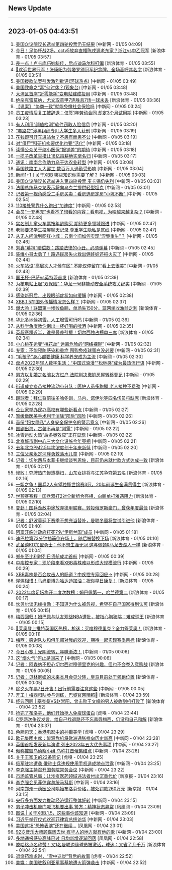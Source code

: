 ## News Update
---
2023-01-05 04:43:51
---
1. <a target="_blank" href="http://www.chinanews.com//gj/2023/01-05/9927861.shtml">美国众议院议长选举第四轮投票仍无结果</a> [中新网 - 01/05 04:09]
2. <a target="_blank" href="https://k.sina.cn/article_1685707867_6479dc5b001019rwn.html?from=sports&subch=cnfootball">今日！足协杯战2场，cctv5放弃直播陈戌源老东家？浙江vs中乙冠军</a> [新浪体育 - 01/05 03:57]
3. <a target="_blank" href="https://k.sina.cn/article_2018499075_784fda0302001kshs.html?from=sports&subch=osport">差一点！卢卡库巧妙斜传，后点迪马尔科打偏</a> [新浪体育 - 01/05 03:55]
4. <a target="_blank" href="https://k.sina.cn/article_2018499075_v784fda0302001ksht.html?from=sports&subch=osport">🥇欢迎世界冠军！张康阳为劳塔罗颁冠军纪念牌，全场高呼其名字</a> [新浪体育 - 01/05 03:51]
5. <a target="_blank" href="http://www.chinanews.com//gn/2023/01-05/9927859.shtml">美国拨款法案引发激烈批评(环球热点)</a> [中新网 - 01/05 03:49]
6. <a target="_blank" href="http://www.chinanews.com//gj/2023/01-05/9927858.shtml">美国致命之“毒”何时休？(观象台)</a> [中新网 - 01/05 03:48]
7. <a target="_blank" href="http://www.chinanews.com//dwq/2023/01-05/9927857.shtml">大湾区首座“近零能耗”变电站建成投用</a> [中新网 - 01/05 03:48]
8. <a target="_blank" href="https://k.sina.cn/article_2018499075_784fda0302001kshq.html?from=sports&subch=osport">绝杀克雷莫纳，尤文取意甲7连胜且7场一球未丢</a> [新浪体育 - 01/05 03:36]
9. <a target="_blank" href="http://www.chinanews.com//sh/2023/01-05/9927856.shtml">【说案】“协商一致”就能免缴社会保险吗</a> [中新网 - 01/05 03:24]
10. <a target="_blank" href="http://www.chinanews.com//sh/2023/01-05/9927855.shtml">员工疫情后复工被辞退：仅签1年劳动合同 却定3个月试用期</a> [中新网 - 01/05 03:23]
11. <a target="_blank" href="http://www.chinanews.com//sh/2023/01-05/9927854.shtml">有人利用“颜值检测”软件窃取人脸信息</a> [中新网 - 01/05 03:20]
12. <a target="_blank" href="http://www.chinanews.com//sh/2023/01-05/9927852.shtml">“套路贷”涉黑组织专盯大学生多人获刑</a> [中新网 - 01/05 03:19]
13. <a target="_blank" href="http://www.chinanews.com//sh/2023/01-05/9927853.shtml">花钱即可开车进站台？不患有而患不公</a> [中新网 - 01/05 03:19]
14. <a target="_blank" href="http://www.chinanews.com//gn/2023/01-05/9927850.shtml">对“僵尸”科研机构要优化也要“活化”</a> [中新网 - 01/05 03:18]
15. <a target="_blank" href="http://www.chinanews.com//gn/2023/01-05/9927851.shtml">读懂公众关于缩小医保“报销差”的期待</a> [中新网 - 01/05 03:18]
16. <a target="_blank" href="http://www.chinanews.com//gn/2023/01-05/9927849.shtml">一揽子改革举措让18亿亩耕地实至名归</a> [中新网 - 01/05 03:17]
17. <a target="_blank" href="http://www.chinanews.com//gn/2023/01-05/9927816.shtml">通讯：南南合作助力乌干达农业转型</a> [中新网 - 01/05 03:08]
18. <a target="_blank" href="http://www.chinanews.com//gj/2023/01-05/9927848.shtml">英国铁路工人大罢工 数百万人通勤受影响</a> [中新网 - 01/05 03:04]
19. <a target="_blank" href="http://www.chinanews.com//gn/2023/01-05/9927846.shtml">新闻1+1丨关于XBB 哪些知识你需要了解？</a> [中新网 - 01/05 03:03]
20. <a target="_blank" href="http://www.chinanews.com//gj/2023/01-05/9927847.shtml">美国众议院议长选举进入第四轮投票 麦卡锡仍失利</a> [中新网 - 01/05 03:03]
21. <a target="_blank" href="http://www.chinanews.com//gj/2023/01-05/9927845.shtml">法国总统马克龙表示将向乌克兰提供轻型坦克</a> [中新网 - 01/05 03:01]
22. <a target="_blank" href="http://www.chinanews.com//sh/2023/01-05/9927844.shtml">记者第一视角感受二手房买卖：看房选房定房“小坑不断” </a> [中新网 - 01/05 02:54]
23. <a target="_blank" href="http://www.chinanews.com//gn/2023/01-05/9927843.shtml">110接处警靠什么跑出“加速度”</a> [中新网 - 01/05 02:53]
24. <a target="_blank" href="http://www.chinanews.com//cj/2023/01-05/9927842.shtml">会员“一充再充”也看不了想看的内容：看电视，为啥越来越复杂？</a> [中新网 - 01/05 02:48]
25. <a target="_blank" href="http://www.chinanews.com//sh/2023/01-05/9927841.shtml">实名制儿童火车票按年龄购买 期待更多领域跟进</a> [中新网 - 01/05 02:47]
26. <a target="_blank" href="http://www.chinanews.com//sh/2023/01-05/9927840.shtml">老师要求学生投屏聊天记录 尊重学生隐私是底线</a> [中新网 - 01/05 02:47]
27. <a target="_blank" href="http://www.chinanews.com//gn/2023/01-05/9927839.shtml">从无人问津到网红小城：云南个旧如何实现“涅槃重生”？</a> [中新网 - 01/05 02:46]
28. <a target="_blank" href="http://www.chinanews.com//sh/2023/01-05/9927838.shtml">刘鑫“募捐”赔偿款：践踏法律的小丑，必须谢幕</a> [中新网 - 01/05 02:45]
29. <a target="_blank" href="http://www.chinanews.com//sh/2023/01-05/9927837.shtml">装维小哥太勇了！路遇民房失火救出俩娃娃还把火灭了</a> [中新网 - 01/05 02:44]
30. <a target="_blank" href="http://www.chinanews.com//sh/2023/01-05/9927836.shtml">火车站设“高层次人才候车区” 不能仅停留在“看上去很美”</a> [中新网 - 01/05 02:43]
31. <a target="_blank" href="https://k.sina.cn/article_2018499075_784fda0302001ksha.html?from=sports&subch=osport">国王杯-巴萨vs英特茨首发</a> [新浪体育 - 01/05 02:39]
32. <a target="_blank" href="http://www.chinanews.com//gn/2023/01-05/9927835.shtml">为核电站上起“双保险”：华龙一号非能动安全系统攻关纪实</a> [中新网 - 01/05 02:39]
33. <a target="_blank" href="http://www.chinanews.com//life/2023/01-05/9927834.shtml">感染新冠后，出现眼部症状如何缓解</a> [中新网 - 01/05 02:38]
34. <a target="_blank" href="http://www.chinanews.com//gj/2023/01-05/9927833.shtml">XBB.1.5在国外传播情况怎么样？</a> [中新网 - 01/05 02:37]
35. <a target="_blank" href="https://k.sina.cn/article_3181157500_bd9c9c7c00101m4ts.html?from=sports&subch=nba">爆大冷！联盟第一惨败鱼腩，单场失150分，篮网坐收渔翁之利</a> [新浪体育 - 01/05 02:36]
36. <a target="_blank" href="http://www.chinanews.com//gn/2023/01-05/9927832.shtml">华北多地候初雪，人工增雪可行吗</a> [中新网 - 01/05 02:36]
37. <a target="_blank" href="http://www.chinanews.com//sh/2023/01-05/9927831.shtml">从科学角度教你倒出一杯好喝的啤酒</a> [中新网 - 01/05 02:35]
38. <a target="_blank" href="https://k.sina.cn/article_3181157500_bd9c9c7c00101m4tr.html?from=sports&subch=global">英超赛程近半，谁是最差引援！切尔西独占榜单三席</a> [新浪体育 - 01/05 02:34]
39. <a target="_blank" href="http://www.chinanews.com//sh/2023/01-05/9927827.shtml">小心桃花运变“桃花劫” 远离危险的“网络裸聊”</a> [中新网 - 01/05 02:32]
40. <a target="_blank" href="http://www.chinanews.com//sh/2023/01-05/9927828.shtml">专家：不能预防感染和重症 囤购免疫球蛋白没必要</a> [中新网 - 01/05 02:31]
41. <a target="_blank" href="http://www.chinanews.com//sh/2023/01-05/9927829.shtml">“毛孩子”身心都要健康 科学养宠成为主流</a> [中新网 - 01/05 02:30]
42. <a target="_blank" href="http://www.chinanews.com//sh/2023/01-05/9927830.shtml">盘点2022年轻人数字生活：“中国式浪漫”“松弛感”成为最热流行语</a> [中新网 - 01/05 02:30]
43. <a target="_blank" href="http://www.chinanews.com//sh/2023/01-05/9927826.shtml">男方以复婚之名骗女方过户 法院判决撤销房屋转移登记</a> [中新网 - 01/05 02:29]
44. <a target="_blank" href="http://www.chinanews.com//sh/2023/01-05/9927825.shtml">街道成立疫苗接种流动小分队：医护人员多跑腿 老人接种不费劲</a> [中新网 - 01/05 02:29]
45. <a target="_blank" href="https://k.sina.cn/article_2018499075_784fda0302001ksh3.html?from=sports&subch=osport">踢球者：拜仁将前往多哈冬训，马内、诺伊尔等四名伤员将缺席</a> [新浪体育 - 01/05 02:28]
46. <a target="_blank" href="http://www.chinanews.com//sh/2023/01-05/9927824.shtml">企业家举办民办高校有哪些新看点</a> [中新网 - 01/05 02:27]
47. <a target="_blank" href="http://www.chinanews.com//sh/2023/01-05/9927823.shtml">暂缓做医美手术利于消除“阳后”风险</a> [中新网 - 01/05 02:26]
48. <a target="_blank" href="http://www.chinanews.com//sh/2023/01-05/9927822.shtml">首份“妇女隐私”人身安全保护令的警示意义</a> [中新网 - 01/05 02:26]
49. <a target="_blank" href="http://www.chinanews.com//cul/2023/01-05/9927821.shtml">国剧出海，古装不再是“刚需”</a> [中新网 - 01/05 02:22]
50. <a target="_blank" href="http://www.chinanews.com//sh/2023/01-05/9927817.shtml">冰雪运动火热“后冬奥效应”正在显现</a> [中新网 - 01/05 02:22]
51. <a target="_blank" href="http://www.chinanews.com//sh/2023/01-05/9927820.shtml">北京城市副中心三大文化设施今年亮相</a> [中新网 - 01/05 02:21]
52. <a target="_blank" href="http://www.chinanews.com//sh/2023/01-05/9927819.shtml">去年北京PM2.5年均浓度创十年来新低</a> [中新网 - 01/05 02:20]
53. <a target="_blank" href="http://www.chinanews.com//sh/2023/01-05/9927818.shtml">三位父亲永定河畔勇救落水儿童</a> [中新网 - 01/05 02:19]
54. <a target="_blank" href="https://k.sina.cn/article_2018499075_784fda0302001ksh0.html?from=sports&subch=osport">记者：切尔西与本菲卡继续谈判恩佐，目前仍未就付款方式达成一致</a> [新浪体育 - 01/05 02:17]
55. <a target="_blank" href="https://k.sina.cn/article_3181157500_bd9c9c7c00101m4tj.html?from=sports&subch=vollyball">惨败！夺牌热门惨遭横扫，山东女排将与江苏争夺第五名</a> [新浪体育 - 01/05 02:16]
56. <a target="_blank" href="https://k.sina.cn/article_3181157500_bd9c9c7c00101m4ti.html?from=sports&subch=pingpang">一姐之争！国乒2人有望独揽世锦赛3冠，20年前诞生全满贯得主</a> [新浪体育 - 01/05 02:13]
57. <a target="_blank" href="https://k.sina.cn/article_3181157500_bd9c9c7c00101m4th.html?from=sports&subch=pingpang">世预赛赛程！国乒双打2对全新组合亮相，向鹏单打难遇阻力</a> [新浪体育 - 01/05 02:10]
58. <a target="_blank" href="https://k.sina.cn/article_3181157500_bd9c9c7c00101m4te.html?from=sports&subch=pingpang">变卦！国乒劲敌中途放弃德甲联赛，转投俄罗斯豪门，曾获年度最佳</a> [新浪体育 - 01/05 02:04]
59. <a target="_blank" href="https://k.sina.cn/article_2018499075_784fda0302001ksgl.html?from=sports&subch=osport">记者：舒波莫廷下赛季不想充当替补，曼联冬窗将尝试引进他</a> [新浪体育 - 01/05 01:40]
60. <a target="_blank" href="http://www.chinanews.com//gj/2023/01-05/9927815.shtml">阿富汗临时政府打死7名“伊斯兰国”成员</a> [中新网 - 01/05 01:18]
61. <a target="_blank" href="https://k.sina.cn/article_2018499075_784fda0302001ksgb.html?from=sports&subch=osport">迪巴拉第73分钟抽筋倒在场上，随后被替换下场</a> [新浪体育 - 01/05 01:10]
62. <a target="_blank" href="https://k.sina.cn/article_2018499075_784fda0302001ksg8.html?from=sports&subch=osport">武圣谈KD加盟勇士：他不想生涯无冠 这与佩顿&马龙去湖人一样</a> [新浪体育 - 01/05 01:04]
63. <a target="_blank" href="http://www.chinanews.com//cj/2023/01-05/9927814.shtml">郑州至比利时列日货航成功首航</a> [中新网 - 01/05 00:39]
64. <a target="_blank" href="http://www.chinanews.com//gn/2023/01-05/9927813.shtml">中疾控专家：现阶段来看XBB毒株难以形成大规模流行</a> [中新网 - 01/05 00:29]
65. <a target="_blank" href="http://www.chinanews.com//gn/2023/01-05/9927812.shtml">XBB毒株是否会攻击人的肠道？中疾控专家回应→</a> [中新网 - 01/05 00:28]
66. <a target="_blank" href="https://k.sina.cn/article_2018499075_784fda0302001ksfz.html?from=sports&subch=osport">惺惺相惜！马尚更博为哈达迪加油：祝你早日康复！</a> [新浪体育 - 01/05 00:24]
67. <a target="_blank" href="https://k.sina.cn/article_2018499075_784fda0302001ksfw.html?from=sports&subch=osport">2022年度足坛梅开二度次数榜：姆巴佩第一，哈兰德第二</a> [新浪体育 - 01/05 00:17]
68. <a target="_blank" href="https://k.sina.cn/article_2018499075_784fda0302001ksfv.html?from=sports&subch=osport">坎贝尔谈无缘授勋：不知道为什么被忽视，希望在自己国家得到认可</a> [新浪体育 - 01/05 00:15]
69. <a target="_blank" href="https://k.sina.cn/article_1356168525_50d57d4d0010174rc.html?from=sports&subch=global">梅西回归！姆巴佩与队友观战NBA遭批，被指心胸狭隘：难成球王</a> [新浪体育 - 01/05 00:15]
70. <a target="_blank" href="https://k.sina.cn/article_2018499075_784fda0302001ksfx.html?from=sports&subch=osport">👀莱奥登上推特英国区热榜，枪迷：买啥穆德里克？全力签莱奥！</a> [新浪体育 - 01/05 00:11]
71. <a target="_blank" href="https://k.sina.cn/article_2018499075_784fda0302001ksfu.html?from=sports&subch=osport">梅西：感谢队友和俱乐部对我的欢迎，期待一起实现赛季目标</a> [新浪体育 - 01/05 00:08]
72. <a target="_blank" href="http://www.chinanews.com//cul/2023/01-05/9927811.shtml">今日小寒｜光阴流转，年味渐浓！</a> [中新网 - 01/05 00:06]
73. <a target="_blank" href="http://www.chinanews.com//cj/2023/01-05/9927810.shtml">这“烟火气”何止是回来了</a> [中新网 - 01/05 00:06]
74. <a target="_blank" href="https://k.sina.cn/article_2018499075_784fda0302001ksfs.html?from=sports&subch=osport">记者：阿森纳不担心切尔西对穆德里克的兴趣，但也不会卷入竞购战</a> [新浪体育 - 01/05 00:05]
75. <a target="_blank" href="https://k.sina.cn/article_2018499075_784fda0302001ksfr.html?from=sports&subch=osport">记者：贝林厄姆的未来本月会见分晓，皇马目前处于领跑位置</a> [新浪体育 - 01/05 00:05]
76. <a target="_blank" href="http://www.chinanews.com//cj/2023/01-05/9927809.shtml">除夕火车票7日开售！出行前需要注意这些</a> [中新网 - 01/05 00:05]
77. <a target="_blank" href="https://k.sina.cn/article_2018499075_784fda0302001ksfp.html?from=sports&subch=osport">开工！梅西归队参与训练，巴黎官网晒照📸</a> [新浪体育 - 01/04 23:59]
78. <a target="_blank" href="https://k.sina.cn/article_3843345910_e514cdf60010119wx.html?from=sports&subch=fight">经典回顾 | 塞克桑VS赵崇阳，曾击败王文峰的男人被收割机打败了</a> [新浪体育 - 01/04 23:52]
79. <a target="_blank" href="https://www.huxiu.com/article/761232.html">抢完了布洛芬，他们开始抢人免疫球蛋白</a> [虎嗅 - 01/04 23:44]
80. <a target="_blank" href="https://k.sina.cn/article_6343937101_17a20cc4d001012sku.html?from=sports&subch=global">C罗两次争议发言，给自己找退路还不忘羞辱梅西，仍没和自己和解</a> [新浪体育 - 01/04 23:37]
81. <a target="_blank" href="https://www.huxiu.com/article/760831.html">色胆包天：香港电影中的神癫美学</a> [虎嗅 - 01/04 23:29]
82. <a target="_blank" href="http://www.chinanews.com//gj/2023/01-04/9927808.shtml">欧元集团主席：能源危机将欧洲通胀推向历史新高</a> [中新网 - 01/04 23:28]
83. <a target="_blank" href="http://www.chinanews.com//gj/2023/01-04/9927807.shtml">英国首相发表新年演讲 列出2023年五大优先事项</a> [中新网 - 01/04 23:27]
84. <a target="_blank" href="http://www.chinanews.com//gj/2023/01-04/9927806.shtml">俄称摧毁乌侦察小组 乌称打击俄集结点</a> [中新网 - 01/04 23:26]
85. <a target="_blank" href="https://www.huxiu.com/article/761216.html">关于王家卫的22条笔记</a> [虎嗅 - 01/04 23:25]
86. <a target="_blank" href="http://www.chinanews.com//gj/2023/01-04/9927805.shtml">俄军驻地遭袭 俄称士兵违规使用手机造成地点泄露</a> [中新网 - 01/04 23:25]
87. <a target="_blank" href="http://www.chinanews.com//gn/2023/01-04/9927804.shtml">李克强主持召开国务院常务会议</a> [中新网 - 01/04 23:22]
88. <a target="_blank" href="https://www.bjnews.com.cn/detail-167284323314133.html">市场监管总局：让涉疫医药领域违法者付出沉重代价</a> [新京报 - 01/04 23:16]
89. <a target="_blank" href="http://www.chinanews.com//gn/2023/01-04/9927803.shtml">李克强会见菲律宾总统马科斯</a> [中新网 - 01/04 23:16]
90. <a target="_blank" href="https://www.bjnews.com.cn/detail-167284314414129.html">河南郑州一药医公司哄抬布洛芬价格，被处罚款260万元</a> [新京报 - 01/04 23:15]
91. <a target="_blank" href="http://www.chinanews.com//cj/2023/01-04/9927802.shtml">央行多方面发力推动经济运行整体好转</a> [中新网 - 01/04 23:15]
92. <a target="_blank" href="https://news.ifeng.com/c/8MJExAORL2O">男子冲击机舱门喊飞机要出事 警方：精神状态异常</a> [凤凰网 - 01/04 23:09]
93. <a target="_blank" href="http://www.chinanews.com//gn/2023/01-04/9927801.shtml">图说 | 关于XBB.1.5，这些事你该知道</a> [中新网 - 01/04 23:09]
94. <a target="_blank" href="http://www.chinanews.com//gn/2023/01-04/9927800.shtml">习近平举行仪式欢迎菲律宾总统访华</a> [中新网 - 01/04 23:03]
95. <a target="_blank" href="https://news.ifeng.com/c/8MJFWgb21XN">美国这场“恐怖表演”还在继续…</a> [凤凰网 - 01/04 23:01]
96. <a target="_blank" href="http://www.chinanews.com//dwq/2023/01-04/9927799.shtml">92岁音乐大师顾嘉辉去世 有华人的地方就有他的歌</a> [中新网 - 01/04 23:00]
97. <a target="_blank" href="https://news.ifeng.com/c/8MJEy00JRLi">多地通报感染高峰已过 日均新增逐渐回落</a> [凤凰网 - 01/04 22:58]
98. <a target="_blank" href="https://k.sina.cn/article_7160295097_1aac96eb902000yvg4.html?from=sports&subch=osport">滕哈格点名称赞！又1名曼联边缘球员被激活，球迷：又省了几千万</a> [新浪体育 - 01/04 22:54]
99. <a target="_blank" href="https://www.huxiu.com/article/760940.html">退烧药难求时，“雪中送炭”背后的故事</a> [虎嗅 - 01/04 22:52]
100. <a target="_blank" href="http://www.chinanews.com//gj/2023/01-04/9927798.shtml">美媒：美国驻叙利亚军事基地遭火箭弹袭击</a> [中新网 - 01/04 22:52]
